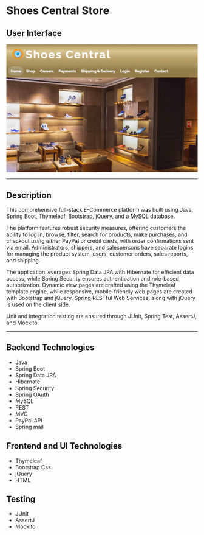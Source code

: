 # Shoes Central Store

## User Interface

![User Interface](user-interface3.png)

---

## Description

This comprehensive full-stack E-Commerce platform was built using Java, Spring Boot, Thymeleaf, Bootstrap, jQuery, and a MySQL database.

The platform features robust security measures, offering customers the ability to log in, browse, filter, search for products, make purchases, and checkout using either PayPal or credit cards, with order confirmations sent via email. Administrators, shippers, and salespersons have separate logins for managing the product system, users, customer orders, sales reports, and shipping.

The application leverages Spring Data JPA with Hibernate for efficient data access, while Spring Security ensures authentication and role-based authorization. Dynamic view pages are crafted using the Thymeleaf template engine, while responsive, mobile-friendly web pages are created with Bootstrap and jQuery. Spring RESTful Web Services, along with jQuery is used on the client side.

Unit and integration testing are ensured through JUnit, Spring Test, AssertJ, and Mockito.

--- 

## Backend Technologies 

 - Java
 - Spring Boot
 - Spring Data JPA
 - Hibernate
 - Spring Security
 - Spring OAuth 
 - MySQL 
 - REST
 - MVC
 - PayPal API
 - Spring mail
   
## Frontend and UI Technologies

 - Thymeleaf
 - Bootstrap Css
 - jQuery
 - HTML

## Testing

 - JUnit
 - AssertJ
 - Mockito 
